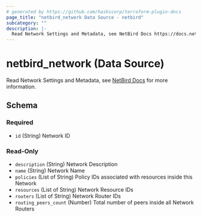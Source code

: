 ```yaml
---
# generated by https://github.com/hashicorp/terraform-plugin-docs
page_title: "netbird_network Data Source - netbird"
subcategory: ""
description: |-
  Read Network Settings and Metadata, see NetBird Docs https://docs.netbird.io/how-to/networks for more information.
---
```


# netbird_network (Data Source)

Read Network Settings and Metadata, see [NetBird Docs](https://docs.netbird.io/how-to/networks) for more information.



<!-- schema generated by tfplugindocs -->
## Schema

### Required

- `id` (String) Network ID

### Read-Only

- `description` (String) Network Description
- `name` (String) Network Name
- `policies` (List of String) Policy IDs associated with resources inside this Network
- `resources` (List of String) Network Resource IDs
- `routers` (List of String) Network Router IDs
- `routing_peers_count` (Number) Total number of peers inside all Network Routers
